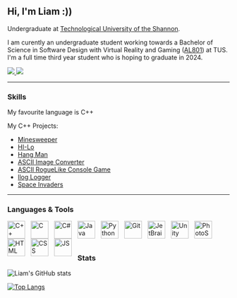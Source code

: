 ## Hi, I'm Liam :))

Undergraduate at [Technological University of the Shannon](https://tus.ie/).

I am curently an undergraduate student working towards a Bachelor of Science in Software Design with Virtual Reality and Gaming ([AL801](https://www.ait.ie/courses/BSc-Hons-in-Software-Design-Virtual-Reality-Gaming)) at TUS. I'm a full time third year student who is hoping to graduate in 2024.

<p align = "left" style = "padding-right:50px;">
  <a href = "https://github.com/rossliam2212">
    <img src = "https://img.shields.io/github/followers/rossliam2212?style=social"/>
  </a>
  
  <a href = "https://linkedin.com/in/rossliam2212">
    <img src = "https://img.shields.io/badge/-rossliam2212-blue?style=flat-square&logo=Linkedin&logoColor=white/"/>
  </a>
  
  <!--
  <a href = "#">
    <img src = "https://custom-icon-badges.demolab.com/badge/custom-badge-blue.svg?logo=paintbrush&logoColor=white"/>
  </a>
  -->
</p>

---

### Skills

My favourite language is C++

My C++ Projects:
- [Minesweeper](https://github.com/rossliam2212/MineSweeper)
- [HI-Lo](https://github.com/rossliam2212/Hi-Lo)
- [Hang Man](https://github.com/rossliam2212/HangMan)
- [ASCII Image Converter](https://github.com/rossliam2212/ASCIIImageConverter)
- [ASCII RogueLike Console Game](https://github.com/rossliam2212/ASCIIRogueLikeGame)
- [llog Logger](https://github.com/rossliam2212/llog)
- [Space Invaders](https://github.com/rossliam2212/SpaceInvaders)

---

### Languages & Tools

<p>
<img align="left" alt = "C++" width = "40px" style = "padding-right:10px;" src = "https://cdn.jsdelivr.net/gh/devicons/devicon/icons/cplusplus/cplusplus-original.svg">
<img align="left" alt = "C" width = "40px" style = "padding-right:10px;" src = "https://cdn.jsdelivr.net/gh/devicons/devicon/icons/c/c-original.svg">
<img align="left" alt = "C#" width = "40px" style = "padding-right:10px;" src = "https://cdn.jsdelivr.net/gh/devicons/devicon/icons/csharp/csharp-original.svg">
<img align="left" alt = "Java" width = "40px" style = "padding-right:10px;" src = "https://cdn.jsdelivr.net/gh/devicons/devicon/icons/java/java-original.svg">
<img align="left" alt = "Python" width = "40px" style = "padding-right:10px;" src = "https://cdn.jsdelivr.net/gh/devicons/devicon/icons/python/python-original.svg">
<img align="left" alt = "Git" width = "40px" style = "padding-right:10px;" src = "https://cdn.jsdelivr.net/gh/devicons/devicon/icons/git/git-original.svg">
<img align="left" alt = "JetBrains" width = "40px" style = "padding-right:10px;" src = "https://cdn.jsdelivr.net/gh/devicons/devicon/icons/jetbrains/jetbrains-original.svg">
<img align="left" alt = "Unity" width = "40px" style = "padding-right:10px;" src = "https://cdn.jsdelivr.net/gh/devicons/devicon/icons/unity/unity-original-wordmark.svg">
<img align="left" alt = "PhotoShop" width = "40px" style = "padding-right:10px;" src = "https://cdn.jsdelivr.net/gh/devicons/devicon/icons/photoshop/photoshop-line.svg">
<img align="left" alt = "HTML" width = "40px" style = "padding-right:10px;" src = "https://cdn.jsdelivr.net/gh/devicons/devicon/icons/html5/html5-original.svg">
<img align="left" alt = "CSS" width = "40px" style = "padding-right:10px;" src = "https://cdn.jsdelivr.net/gh/devicons/devicon/icons/css3/css3-original.svg">
<img align="left" alt = "JS" width = "40px" style = "padding-right:10px;" src = "https://cdn.jsdelivr.net/gh/devicons/devicon/icons/javascript/javascript-original.svg">
</p>

<br><br>

#


### Stats

![Liam's GitHub stats](https://github-readme-stats.vercel.app/api?username=rossliam2212&show_icons=true&theme=react)

[![Top Langs](https://github-readme-stats.vercel.app/api/top-langs/?username=rossliam2212&title_color=61dafb&bg_color=20232a&text_color=ffffff&icon_color=61dafb)](https://github.com/rossliam2212/github-readme-stats)


#

<!--

### Projects

[Year 2 Game AI & Physics](https://github.com/tussoftwaredesign/ca-rossliam2212)

-->
